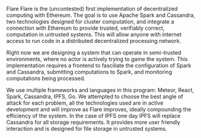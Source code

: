 Flare
Flare is the (uncontested) first implementation of decentralized computing with Ethereum. The goal is to use Apache Spark and Cassandra, two technologies designed for cluster computation, and integrate a connection with Ethereum to provide trusted, verifiably correct, computation in untrusted systems. This will allow anyone with internet access to run code in a distributed decentralized processing network.

Right now we are designing a system that can operate in semi-trusted environments, where no actor is actively trying to game the system. This implementation requires a frontend to fasciliate the configuration of Spark and Cassandra, submitting computations to Spark, and monitoring computations being processed.

We use multiple frameworks and languages in this program: Meteor, React, Spark, Cassandra, IPFS, Go. We attempted to choose the best angle of attack for each problem, all the technologies used are in active development and will improve as Flare improves, ideally compounding the efficiency of the system. In the case of IPFS one day IPFS will replace Cassandra for all storage requirements. It provides more user friendly interaction and is designed for file storage in untrusted systems.
